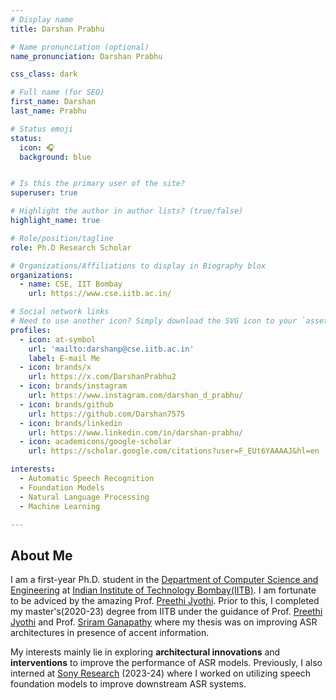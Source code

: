 ```yaml
---
# Display name
title: Darshan Prabhu

# Name pronunciation (optional)
name_pronunciation: Darshan Prabhu

css_class: dark

# Full name (for SEO)
first_name: Darshan
last_name: Prabhu

# Status emoji
status:
  icon: 🎧
  background: blue


# Is this the primary user of the site?
superuser: true

# Highlight the author in author lists? (true/false)
highlight_name: true

# Role/position/tagline
role: Ph.D Research Scholar

# Organizations/Affiliations to display in Biography blox
organizations:
  - name: CSE, IIT Bombay
    url: https://www.cse.iitb.ac.in/

# Social network links
# Need to use another icon? Simply download the SVG icon to your `assets/media/icons/` folder.
profiles:
  - icon: at-symbol
    url: 'mailto:darshanp@cse.iitb.ac.in'
    label: E-mail Me
  - icon: brands/x
    url: https://x.com/DarshanPrabhu2
  - icon: brands/instagram
    url: https://www.instagram.com/darshan_d_prabhu/
  - icon: brands/github
    url: https://github.com/Darshan7575
  - icon: brands/linkedin
    url: https://www.linkedin.com/in/darshan-prabhu/
  - icon: academicons/google-scholar
    url: https://scholar.google.com/citations?user=F_EUt6YAAAAJ&hl=en

interests:
  - Automatic Speech Recognition
  - Foundation Models
  - Natural Language Processing
  - Machine Learning

---
```


## About Me

I am a first-year Ph.D. student in the [Department of Computer Science and Engineering](https://www.cse.iitb.ac.in) at [Indian Institute of Technology Bombay(IITB)](https://www.iitb.ac.in). I am fortunate to be adviced by the amazing Prof. [Preethi Jyothi](https://www.cse.iitb.ac.in/~pjyothi/). Prior to this, I completed my master's(2020-23) degree from IITB under the guidance of Prof. [Preethi Jyothi](https://www.cse.iitb.ac.in/~pjyothi/) and Prof. [Sriram Ganapathy](http://www.leap.ee.iisc.ac.in/sriram/) where my thesis was on improving ASR architectures in presence of accent information. 

My interests mainly lie in exploring **architectural innovations** and **interventions** to improve the performance of ASR models. Previously, I also interned at [Sony Research](https://www.sonyresearchindia.com/) (2023-24) where I worked on utilizing speech foundation models to improve downstream ASR systems.
